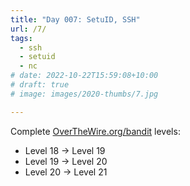 ```yaml
---
title: "Day 007: SetuID, SSH"
url: /7/
tags:
  - ssh
  - setuid
  - nc
# date: 2022-10-22T15:59:08+10:00
# draft: true
# image: images/2020-thumbs/7.jpg

---
```


Complete [OverTheWire.org/bandit](https://overthewire.org/wargames/bandit/) levels:
- Level 18 → Level 19
- Level 19 → Level 20
- Level 20 → Level 21
